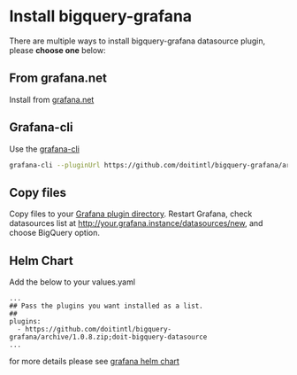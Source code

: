 # Install bigquery-grafana
There are multiple ways to install bigquery-grafana datasource plugin, please **choose one** below:

## From grafana.net
Install from [grafana.net](https://grafana.net/plugins/doitintl-bigquery-datasource)

## Grafana-cli

Use the [grafana-cli](http://docs.grafana.org/plugins/installation/#installing-plugins-manually)

```bash
grafana-cli --pluginUrl https://github.com/doitintl/bigquery-grafana/archive/1.0.8.zip plugins install doitintl-bigquery-datasource
```

## Copy files

Copy files to your [Grafana plugin directory](http://docs.grafana.org/plugins/installation/#grafana-plugin-directory). Restart Grafana, check datasources list at http://your.grafana.instance/datasources/new, and choose BigQuery option.

## Helm Chart

Add the below to your values.yaml

```
...
## Pass the plugins you want installed as a list.
##
plugins:
  - https://github.com/doitintl/bigquery-grafana/archive/1.0.8.zip;doit-bigquery-datasource
...
```

for more details please see [grafana helm chart](https://github.com/helm/charts/tree/master/stable/grafana)
